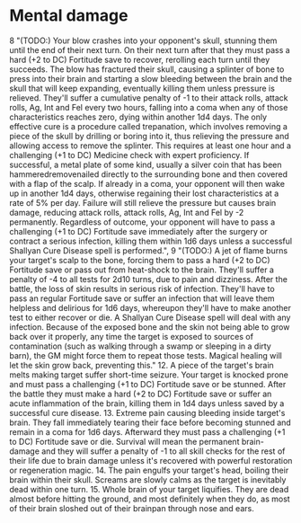 # Mental damage

8 "(TODO:) Your blow crashes into your opponent's skull, stunning them until the end of their next turn. On their next turn after that they must pass a hard (+2 to DC) Fortitude save to recover, rerolling each turn until they succeeds. The blow has fractured their skull, causing a splinter of bone to press into their brain and starting a slow bleeding between the brain and the skull that will keep expanding, eventually killing them unless pressure is relieved. They'll suffer a cumulative penalty of -1 to their attack rolls, attack rolls, Ag, Int and Fel every two hours, falling into a coma when any of those characteristics reaches zero, dying within another 1d4 days. The only effective cure is a procedure called trepanation, which involves removing a piece of the skull by drilling or boring into it, thus relieving the pressure and allowing access to remove the splinter. This requires at least one hour and a challenging (+1 to DC) Medicine check with expert proficiency. If successful, a metal plate of some kind, usually a silver coin that has been hammeredremovenailed directly to the surrounding bone and then covered with a flap of the scalp. If already in a coma, your opponent will then wake up in another 1d4 days, otherwise regaining their lost characteristics at a rate of 5% per day. Failure will still relieve the pressure but causes brain damage, reducing attack rolls, attack rolls, Ag, Int and Fel by -2 permanently. Regardless of outcome, your opponent will have to pass a challenging (+1 to DC) Fortitude save immediately after the surgery or contract a serious infection, killing them within 1d6 days unless a successful Shallyan Cure Disease spell is performed.",
9 "(TODO:) A jet of flame burns your target's scalp to the bone, forcing them to pass a hard (+2 to DC) Fortitude save or pass out from heat-shock to the brain. They'll suffer a penalty of -4 to all tests for 2d10 turns, due to pain and dizziness. After the battle, the loss of skin results in serious risk of infection. They'll have to pass an regular Fortitude save or suffer an infection that will leave them helpless and delirious for 1d6 days, whereupon they'll have to make another test to either recover or die. A Shallyan Cure Disease spell will deal with any infection. Because of the exposed bone and the skin not being able to grow back over it properly, any time the target is exposed to sources of contamination (such as walking through a swamp or sleeping in a dirty barn), the GM might force them to repeat those tests. Magical healing will let the skin grow back, preventing this."
12. A piece of the target's brain melts making target suffer short-time seizure. Your target is knocked prone and must pass a challenging (+1 to DC) Fortitude save or be stunned. After the battle they must make a hard (+2 to DC) Fortitude save or suffer an acute inflammation of the brain, killing them in 1d4 days unless saved by a successful cure disease.
13. Extreme pain causing bleeding inside target's brain. They fall immediately tearing their face before becoming stunned and remain in a coma for 1d6 days. Afterward they must pass a challenging (+1 to DC) Fortitude save or die. Survival will mean the permanent brain-damage and they will suffer a penalty of -1 to all skill checks for the rest of their life due to brain damage unless it's recovered with powerful restoration or regeneration magic.
14. The pain engulfs your target's head, boiling their brain within their skull. Screams are slowly calms as the target is inevitably dead within one turn.
15. Whole brain of your target liquifies. They are dead almost before hitting the ground, and most definitely when they do, as most of their brain sloshed out of their brainpan through nose and ears.

